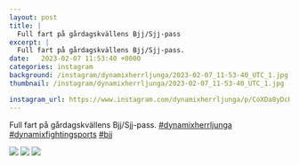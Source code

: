 ```yaml
---
layout: post
title: |
  Full fart på gårdagskvällens Bjj/Sjj-pass
excerpt: |
  Full fart på gårdagskvällens Bjj/Sjj-pass.   
date:   2023-02-07 11:53:40 +0000
categories: instagram
background: /instagram/dynamixherrljunga/2023-02-07_11-53-40_UTC_1.jpg
thumbnail: /instagram/dynamixherrljunga/2023-02-07_11-53-40_UTC_1.jpg

instagram_url: https://www.instagram.com/dynamixherrljunga/p/CoXDa8yDcH-
---
```

Full fart på gårdagskvällens Bjj/Sjj-pass. [#dynamixherrljunga](https://www.instagram.com/explore/tags/dynamixherrljunga/) [#dynamixfightingsports](https://www.instagram.com/explore/tags/dynamixfightingsports/) [#bjj](https://www.instagram.com/explore/tags/bjj/)



<img src='{{ site.baseurl }}/instagram/dynamixherrljunga/2023-02-07_11-53-40_UTC_1.jpg' class='img-fluid' />


<img src='{{ site.baseurl }}/instagram/dynamixherrljunga/2023-02-07_11-53-40_UTC_2.jpg' class='img-fluid' />


<img src='{{ site.baseurl }}/instagram/dynamixherrljunga/2023-02-07_11-53-40_UTC_3.jpg' class='img-fluid' />
